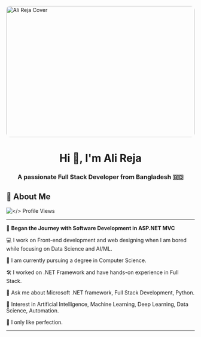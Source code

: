 <img src="https://i.ibb.co/Fb8fPK60/beautiful-office-space-cartoon-style.jpg" 
     alt="Ali Reja Cover" 
     style="width:100%; max-width:1280px; height:350px; object-fit:cover; display:block; margin: 0 auto; border-radius: 10px;"/>


<h1 align="center">Hi 👋, I'm Ali Reja</h1>
<h3 align="center">A passionate Full Stack Developer from Bangladesh 🇧🇩</h3>


## 🌟 About Me

![</> Profile Views](https://komarev.com/ghpvc/?username=alirejakhan&label=👀%20Profile%20Views&color=0e75b6&style=for-the-badge)

---

🌟 **Began the Journey with Software Development in ASP.NET MVC**

💻 I work on Front-end development and web designing when I am bored while focusing on Data Science and AI/ML.

🌱 I am currently pursuing a degree in Computer Science.

🛠️ I worked on .NET Framework and have hands-on experience in Full Stack.

💬 Ask me about Microsoft .NET framework, Full Stack Development, Python.

🎯 Interest in Artificial Intelligence, Machine Learning, Deep Learning, Data Science, Automation.

🎯 I only like perfection.

---



<!--
**Alireja-khan/Alireja-khan** is a ✨ _special_ ✨ repository because its `README.md` (this file) appears on your GitHub profile.

Here are some ideas to get you started:

- 🔭 I’m currently working on ...
- 🌱 I’m currently learning ...
- 👯 I’m looking to collaborate on ...
- 🤔 I’m looking for help with ...
- 💬 Ask me about ...
- 📫 How to reach me: ...
- 😄 Pronouns: ...
- ⚡ Fun fact: ...
-->
